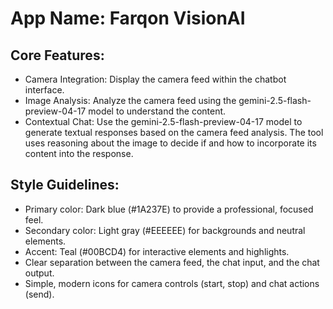 # **App Name**: Farqon VisionAI

## Core Features:

- Camera Integration: Display the camera feed within the chatbot interface.
- Image Analysis: Analyze the camera feed using the gemini-2.5-flash-preview-04-17 model to understand the content.
- Contextual Chat: Use the gemini-2.5-flash-preview-04-17 model to generate textual responses based on the camera feed analysis. The tool uses reasoning about the image to decide if and how to incorporate its content into the response.

## Style Guidelines:

- Primary color: Dark blue (#1A237E) to provide a professional, focused feel.
- Secondary color: Light gray (#EEEEEE) for backgrounds and neutral elements.
- Accent: Teal (#00BCD4) for interactive elements and highlights.
- Clear separation between the camera feed, the chat input, and the chat output.
- Simple, modern icons for camera controls (start, stop) and chat actions (send).